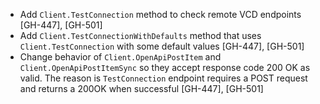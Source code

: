 * Add `Client.TestConnection` method to check remote VCD endpoints [GH-447], [GH-501]
* Add `Client.TestConnectionWithDefaults` method that uses `Client.TestConnection` with some default
  values  [GH-447], [GH-501]
* Change behavior of `Client.OpenApiPostItem` and `Client.OpenApiPostItemSync` so they accept
  response code 200 OK as valid. The reason is `TestConnection` endpoint requires a POST request and
  returns a 200OK when successful  [GH-447], [GH-501]
